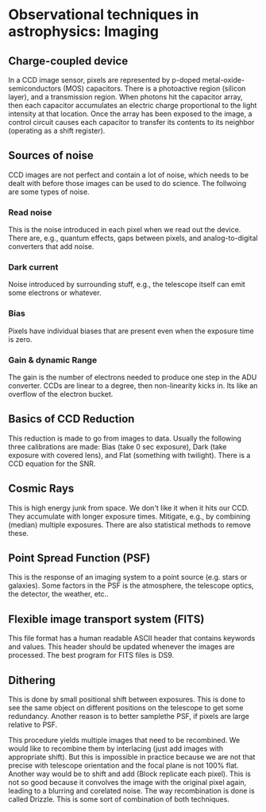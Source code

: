 # Observational techniques in astrophysics: Imaging

## Charge-coupled device

In a CCD image sensor, pixels are represented by p-doped
metal-oxide-semiconductors (MOS) capacitors.  There is a photoactive region
(silicon layer), and a transmission region. When photons hit the capacitor
array, then each capacitor accumulates an electric charge proportional to the
light intensity at that location. Once the array has been exposed to the image,
a control circuit causes each capacitor to transfer its contents to its neighbor
(operating as a shift register).

## Sources of noise

CCD images are not perfect and contain a lot of noise, which needs to be dealt
with before those images can be used to do science. The follwoing are some types
of noise.

### Read noise

This is the noise introduced in each pixel when we read out the device. There
are, e.g., quantum effects, gaps between pixels, and analog-to-digital
converters that add noise.

### Dark current

Noise introduced by surrounding stuff, e.g., the telescope itself can emit some
electrons or whatever.

### Bias
Pixels have individual biases that are present even when the exposure time is zero.

### Gain & dynamic Range
The gain is the number of electrons needed to produce one step in the ADU converter.
CCDs are linear to a degree, then non-linearity kicks in.
Its like an overflow of the electron bucket.

## Basics of CCD Reduction
This reduction is made to go from images to data. Usually the following three
calibrations are made: Bias (take 0 sec exposure), Dark (take exposure with covered lens),
and Flat (something with twilight). There is a CCD equation for the SNR.

## Cosmic Rays
This is high energy junk from space. We don't like it when it hits our CCD.
They accumulate with longer exposure times. Mitigate, e.g., by combining (median)
multiple exposures. There are also statistical methods to remove these.

## Point Spread Function (PSF)
This is the response of an imaging system to a point source (e.g. stars or galaxies).
Some factors in the PSF is the atmosphere, the telescope optics, the detector, the weather, etc..

## Flexible image transport system (FITS)
This file format has a human readable ASCII header that contains keywords and values.
This header should be updated whenever the images are processed. The best program
for FITS files is DS9. 

## Dithering
This is done by small positional shift between exposures. This is done to
see the same object on different positions on the telescope to get some redundancy.
Another reason is to better samplethe PSF, if pixels are large relative to PSF.

This procedure yields multiple images that need to be recombined. We would like to
recombine them by interlacing (just add images with appropriate shift). But this is
impossible in practice because we are not that precise with telescope orientation and
the focal plane is not 100% flat. Another way would be to shift and add (Block
replicate each pixel). This is not so good because it convolves the image with the
original pixel again, leading to a blurring and corelated noise. The way recombination
is done is called Drizzle. This is some sort of combination of both techniques.

